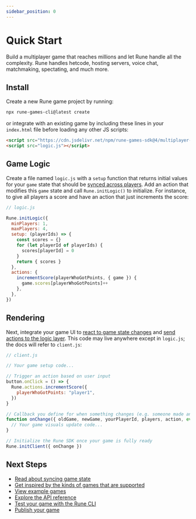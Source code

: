 ```yaml
---
sidebar_position: 0
---
```


# Quick Start

Build a multiplayer game that reaches millions and let Rune handle all the complexity. Rune handles hetcode, hosting servers, voice chat, matchmaking, spectating, and much more.

## Install

Create a new Rune game project by running: 

```sh
npx rune-games-cli@latest create
```

or integrate with an existing game by including these lines in your `index.html` file before loading any other JS scripts:

```html
<script src="https://cdn.jsdelivr.net/npm/rune-games-sdk@4/multiplayer-dev.js"></script>
<script src="logic.js"></script>
```

## Game Logic

Create a file named `logic.js` with a `setup` function that returns initial values for your `game` state that should be [synced across players](multiplayer/syncing-game-state.md). Add an action that modifies this `game` state and call `Rune.initLogic()` to initialize. For instance, to give all players a score and have an action that just increments the score:

```js
// logic.js

Rune.initLogic({
  minPlayers: 1,
  maxPlayers: 4,
  setup: (playerIds) => {
    const scores = {}
    for (let playerId of playerIds) {
      scores[playerId] = 0
    }
    return { scores }
  },
  actions: {
    incrementScore(playerWhoGotPoints, { game }) {
      game.scores[playerWhoGotPoints]++
    },
  },
})
```

## Rendering

Next, integrate your game UI to [react to game state changes](api-reference.md#runeinitclientoptions) and [send actions to the logic layer](api-reference.md#runeinitclientoptions). This code may live anywhere except in `logic.js`; the docs will refer to `client.js`:

```js
// client.js

// Your game setup code...

// Trigger an action based on user input
button.onClick = () => {
  Rune.actions.incrementScore({
    playerWhoGotPoints: "player1",
  })
}

// Callback you define for when something changes (e.g. someone made an action)
function onChange({ oldGame, newGame, yourPlayerId, players, action, event }) {
  // Your game visuals update code...
}

// Initialize the Rune SDK once your game is fully ready
Rune.initClient({ onChange })
```

## Next Steps

- [Read about syncing game state](multiplayer/syncing-game-state.md)
- [Get inspired by the kinds of games that are supported](multiplayer/supported-games.md)
- [View example games](examples.mdx)
- [Explore the API reference](api-reference.md)
- [Test your game with the Rune CLI](publishing/cli.md)
- [Publish your game](publishing/publishing-your-game.md)
